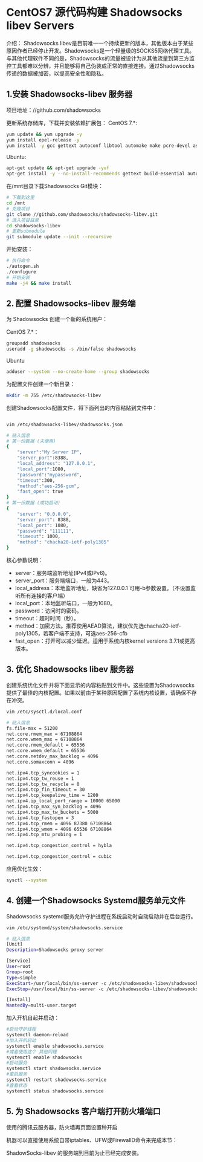 # CentOS7 源代码构建 Shadowsocks libev Servers

介绍：
Shadowsocks libev是目前唯一一个持续更新的版本，其他版本由于某些原因作者已经停止开发。Shadowsocks是一个轻量级的SOCKS5网络代理工具。与其他代理软件不同的是，Shadowsocks的流量被设计为从其他流量到第三方监控工具都难以分辨，并且能够将自己伪装成正常的直接连接。通过Shadowsocks传递的数据被加密，以提高安全性和隐私。

## 1.安装 Shadowsocks-libev 服务器

项目地址：//github.com/shadowsocks

更新系统存储库，下载并安装依赖扩展包：
CentOS 7.*:

```sh
yum update && yum upgrade -y
yum install epel-release -y
yum install -y gcc gettext autoconf libtool automake make pcre-devel asciidoc xmlto udns-devel libev-devel libsodium-devel mbedtls-devel git m2crypto c-ares-devel
```

Ubuntu:

```sh
apt-get update && apt-get upgrade -yuf
apt-get install -y --no-install-recommends gettext build-essential autoconf libtool libpcre3-dev asciidoc xmlto libev-dev libudns-dev automake libmbedtls-dev libsodium-dev git python-m2crypto c-ares-devel
```

在/mnt目录下载Shadowsocks Git模块：

```sh
# 下载到这里
cd /mnt
# 克隆项目
git clone //github.com/shadowsocks/shadowsocks-libev.git
# 进入项目目录
cd shadowsocks-libev
# 更新submodule
git submodule update --init --recursive
```


开始安装：

```sh
# 执行命令
./autogen.sh
./configure
# 开始安装
make -j4 && make install
```

## 2. 配置 Shadowsocks-libev 服务端

为 Shadowsocks 创建一个新的系统用户：

CentOS 7.*：

```sh
groupadd shadowsocks
useradd -g shadowsocks -s /bin/false shadowsocks
```

Ubuntu 

```sh
adduser --system --no-create-home --group shadowsocks
```

为配置文件创建一个新目录：
```sh
mkdir -m 755 /etc/shadowsocks-libev
```

创建Shadowsocks配置文件，将下面列出的内容粘贴到文件中：

```sh

vim /etc/shadowsocks-libev/shadowsocks.json 

# 贴入信息
# 第一份数据 (未使用)
{
    "server":"My Server IP",
    "server_port":8388,
    "local_address": "127.0.0.1",
    "local_port":1080,
    "password":"mypassword",
    "timeout":300,
    "method":"aes-256-gcm",
    "fast_open": true
}
# 第一份数据 (成功启动)
{
    "server": "0.0.0.0", 
    "server_port": 8388, 
    "local_port": 1080, 
    "password": "111111", 
    "timeout": 1000, 
    "method": "chacha20-ietf-poly1305" 
}
```

核心参数说明：

- server：服务端监听地址(IPv4或IPv6)。
- server_port：服务端端口，一般为443。
- local_address：本地监听地址，缺省为127.0.0.1 可用-b参数设置。（不设置监听所有连接的客户端）
- local_port：本地监听端口，一般为1080。
- password：访问时的密码。
- timeout：超时时间（秒）。
- method：加密方法。推荐使用AEAD算法，建议优先选chacha20-ietf-poly1305，若客户端不支持，可选aes-256-cfb
- fast_open：打开可以减少延迟。适用于系统内核kernel versions 3.7.1或更高版本。


## 3. 优化 Shadowsocks libev 服务器
创建系统优化文件并将下面显示的内容粘贴到文件中。这些设置为Shadowsocks提供了最佳的内核配置。如果以前由于某种原因配置了系统内核设置，请确保不存在冲突。

```sh
vim /etc/sysctl.d/local.conf

# 贴入信息
fs.file-max = 51200
net.core.rmem_max = 67108864
net.core.wmem_max = 67108864
net.core.rmem_default = 65536
net.core.wmem_default = 65536
net.core.netdev_max_backlog = 4096
net.core.somaxconn = 4096

net.ipv4.tcp_syncookies = 1
net.ipv4.tcp_tw_reuse = 1
net.ipv4.tcp_tw_recycle = 0
net.ipv4.tcp_fin_timeout = 30
net.ipv4.tcp_keepalive_time = 1200
net.ipv4.ip_local_port_range = 10000 65000
net.ipv4.tcp_max_syn_backlog = 4096
net.ipv4.tcp_max_tw_buckets = 5000
net.ipv4.tcp_fastopen = 3
net.ipv4.tcp_rmem = 4096 87380 67108864
net.ipv4.tcp_wmem = 4096 65536 67108864
net.ipv4.tcp_mtu_probing = 1

net.ipv4.tcp_congestion_control = hybla

net.ipv4.tcp_congestion_control = cubic
```


应用优化生效：

```sh
sysctl --system
```

## 4. 创建一个Shadowsocks Systemd服务单元文件

Shadowsocks systemd服务允许守护进程在系统启动时自动启动并在后台运行。

```sh
vim /etc/systemd/system/shadowsocks.service

# 贴入信息
[Unit]
Description=Shadowsocks proxy server

[Service]
User=root
Group=root
Type=simple
ExecStart=/usr/local/bin/ss-server -c /etc/shadowsocks-libev/shadowsocks.json -a shadowsocks -v start
ExecStop=/usr/local/bin/ss-server -c /etc/shadowsocks-libev/shadowsocks.json -a shadowsocks -v stop

[Install]
WantedBy=multi-user.target
```

加入开机自起并启动：

```sh
#启动守护线程
systemctl daemon-reload
#加入开机启动
systemctl enable shadowsocks.service 
#或者使用这个 其他同理
systemctl enable shadowsocks
#启动服务
systemctl start shadowsocks.service
#重启服务
systemctl restart shadowsocks.service
#查看状态
systemctl status shadowsocks.service 
```

## 5. 为 Shadowsocks 客户端打开防火墙端口

使用的腾讯云服务器，防火墙再页面设置种开启

机器可以直接使用系统自带iptables、UFW或FirewallD命令来完成本节：

ShadowSocks-libev 的服务端到目前为止已经完成安装。
